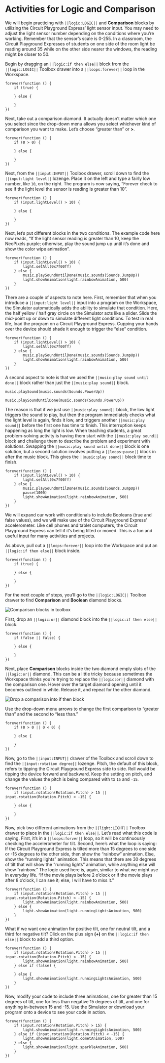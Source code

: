 # Activities for Logic and Comparison

We will begin practicing with `||logic:LOGIC||` and **Comparison** blocks by utilizing the Circuit Playground Express’ light sensor input. You may need to adjust the light sensor number depending on the conditions where you’re working. Remember that the sensor’s scale is 0-255. In a classroom, the Circuit Playground Expresses of students on one side of the room light be reading around 35 while on the other side nearer the windows, the reading might be closer to 50.

Begin by dragging an `||logic:if then else||` block from the `||logic:LOGIC||` Toolbox drawer into a `||loops:forever||` loop in the Workspace.

```block
forever(function () {
    if (true) {

    } else {

    }
})
```

Next, take out a comparison diamond. It actually doesn’t matter which one you select since the drop-down menu allows you select whichever kind of comparison you want to make. Let’s choose “greater than” or **&gt;**.

```block
forever(function () {
    if (0 > 0) {

    } else {

    }
})
```

Next, from the `||input:INPUT||` Toolbox drawer, scroll down to find the `||input:light level||` lozenge. Place it on the left and type a fairly low number, like `10`, on the right. The program is now saying, “Forever check to see if the light level the sensor is reading is greater than 10”.

```block
forever(function () {
    if (input.lightLevel() > 10) {

    } else {

    }
})
```

Next, let’s put different blocks in the two conditions. The example code here now reads, “If the light sensor reading is greater than 10, keep the NeoPixels purple; otherwise, play the sound jump up until it’s done and show the color wipe animation”.

```blocks
forever(function () {
    if (input.lightLevel() > 10) {
        light.setAll(0x7f00ff)
    } else {
        music.playSoundUntilDone(music.sounds(Sounds.JumpUp))
        light.showAnimation(light.rainbowAnimation, 500)
    }
})
```

There are a couple of aspects to note here. First, remember that when you introduce a `||input:light level||` input into a program on the Workspace, the Simulator automatically adds the ability to simulate that condition. Here, the half yellow / half gray circle on the Simulator acts like a slider. Slide the mid-point up or down to simulate different light conditions. To test in real life, load the program on a Circuit Playground Express. Cupping your hands over the device should shade it enough to trigger the “else” condition.

```sim
forever(function () {
    if (input.lightLevel() > 10) {
        light.setAll(0x7f00ff)
    } else {
        music.playSoundUntilDone(music.sounds(Sounds.JumpUp))
        light.showAnimation(light.rainbowAnimation, 500)
    }
})
```

A second aspect to note is that we used the `||music:play sound until done||` block rather than just the `||music:play sound||` block.

```block
music.playSound(music.sounds(Sounds.PowerUp))
```

```block
music.playSoundUntilDone(music.sounds(Sounds.PowerUp))
```

The reason is that if we just use `||music:play sound||` block, the low light triggers the sound to play, but then the program immediately checks what the light level is again, finds it low, and triggers another `||music:play sound||` before the first one has time to finish. This interruption keeps happening as long the light is low. When teaching students, a great problem-solving activity is having them start with the `||music:play sound||` block and challenge them to describe the problem and experiment with solutions. Swapping the `||music:play sound until done||` block is one solution, but a second solution involves putting a `||loops:pause||` block in after the music block. This gives the `||music:play sound||` block time to finish.

```blocks
forever(function () {
    if (input.lightLevel() > 10) {
        light.setAll(0x7f00ff)
    } else {
        music.playSoundUntilDone(music.sounds(Sounds.JumpUp))
        pause(1000)
        light.showAnimation(light.rainbowAnimation, 500)
    }
})
```

We will expand our work with conditionals to include Booleans (true and false values), and we will make use of the Circuit Playground Express’ accelerometer. Like cell phones and tablet computers, the Circuit Playground Express can tell if it’s being tilted or moved. This is a fun and useful input for many activities and projects.

As above, pull out a `||loops:forever||` loop into the Workspace and put an `||logic:if then else||` block inside.

```block
forever(function () {
    if (true) {

    } else {

    }
})
```

For the next couple of steps, you’ll go to the `||logic:LOGIC||` Toolbox drawer to find **Comparison** and **Boolean** diamond blocks.

![Comparison blocks in toolbox](/static/courses/maker/general/coding/comparison-boolean.jpg)

First, drop an `||logic:or||` diamond block into the `||logic:if then else||` block.

```block
forever(function () {
    if (false || false) {

    } else {

    }
})
```

Next, place **Comparison** blocks inside the two diamond emply slots of the `||logic:or||` diamond. This can be a little tricky because sometimes the Workspace thinks you’re trying to replace the `||logic:or||` diamond with the comparison one. Hover over the target diamond opening until it becomes outlined in white. Release it, and repeat for the other diamond.

![Drop a comparison into if then block](/static/courses/maker/general/coding/compare-block-drop.png)

Use the drop-down menu arrows to change the first comparison to “greater than” and the second to “less than.”

```block
forever(function () {
    if (0 > 0 || 0 < 0) {

    } else {

    }
})
```

Now, go to the `||input:INPUT||` drawer of the Toolbox and scroll down to find the `||input:rotation degree||` lozenge. Pitch, the default of this block, refers to tipping the Circuit Playground Express side to side. Roll would be tipping the device forward and backward. Keep the setting on pitch, and change the values the pitch is being compared with to `15` and `-15`.

```block
forever(function () {
    if (input.rotation(Rotation.Pitch) > 15 || input.rotation(Rotation.Pitch) < -15) {

    } else {

    }
})
```

Now, pick two different animations from the `||light:LIGHT||` Toolbox drawer to place in the `||logic:if then else||`. Let’s read what this code is saying. First, it’s in a `||loops:forver||` loop, so it will be continuously checking the accelerometer for tilt. Second, here’s what the loop is saying: If the Circuit Playground Express is tilted more than 15 degrees to one side or -15 degrees to the other side, then show the “rainbow” animation. Else, show the “running lights” animation. This means that there are 30 degrees of tilt that will show the “running lights” animation, while anything else will show “rainbow.” The logic used here is, again, similar to what we might use in everyday life. “If the movie plays before 2 o’clock or if the movie plays after 8 o’clock, I can see it; else, I will have to miss it.”

```blocks
forever(function () {
    if (input.rotation(Rotation.Pitch) > 15 || input.rotation(Rotation.Pitch) < -15) {
        light.showAnimation(light.rainbowAnimation, 500)
    } else {
        light.showAnimation(light.runningLightsAnimation, 500)
    }
})
```

What if we want one animation for positive tilt, one for neutral tilt, and a third for negative tilt? Click on the plus sign **(+)** on the `||logic:if then else||` block to add a third option.

```block
forever(function () {
    if (input.rotation(Rotation.Pitch) > 15 || input.rotation(Rotation.Pitch) < -15) {
        light.showAnimation(light.rainbowAnimation, 500)
    } else if (false) {

    } else {
        light.showAnimation(light.runningLightsAnimation, 500)
    }
})
```

Now, modify your code to include three animations, one for greater than 15 degrees of tilt, one for less than negative 15 degrees of tilt, and one for anything in-between 15 and -15. Use the Simulator or download your program onto a device to see your code in action.

```blocks
forever(function () {
    if (input.rotation(Rotation.Pitch) > 15) {
        light.showAnimation(light.runningLightsAnimation, 500)
    } else if (input.rotation(Rotation.Pitch) < -15) {
        light.showAnimation(light.cometAnimation, 500)
    } else {
        light.showAnimation(light.sparkleAnimation, 500)
    }
})
```
